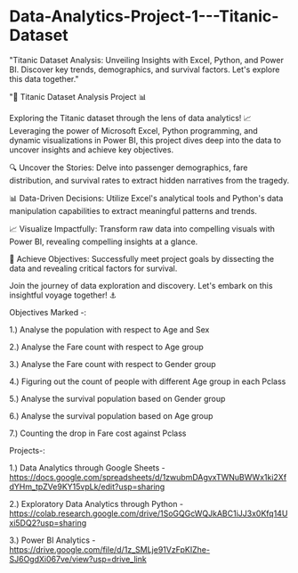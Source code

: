 # Data-Analytics-Project-1---Titanic-Dataset
"Titanic Dataset Analysis: Unveiling Insights with Excel, Python, and Power BI. Discover key trends, demographics, and survival factors. Let's explore this data together."

"🚢 Titanic Dataset Analysis Project 📊

Exploring the Titanic dataset through the lens of data analytics! 📈 Leveraging the power of Microsoft Excel, Python programming, and dynamic visualizations in Power BI, this project dives deep into the data to uncover insights and achieve key objectives. 

🔍 Uncover the Stories: Delve into passenger demographics, fare distribution, and survival rates to extract hidden narratives from the tragedy.

📊 Data-Driven Decisions: Utilize Excel's analytical tools and Python's data manipulation capabilities to extract meaningful patterns and trends.

📈 Visualize Impactfully: Transform raw data into compelling visuals with Power BI, revealing compelling insights at a glance.

🎯 Achieve Objectives: Successfully meet project goals by dissecting the data and revealing critical factors for survival.

Join the journey of data exploration and discovery. Let's embark on this insightful voyage together! ⚓

Objectives Marked -:

1.) Analyse the population with respect to Age and Sex

2.) Analyse the Fare count with respect to Age group

3.) Analyse the Fare count with respect to Gender group

4.) Figuring out the count of people with different Age group in each Pclass

5.) Analyse the survival population based on Gender group

6.) Analyse the survival population based on Age group

7.) Counting the drop in Fare cost against Pclass

Projects-:

1.) Data Analytics through Google Sheets - https://docs.google.com/spreadsheets/d/1zwubmDAgvxTWNuBWWx1ki2XfdYHm_tpZVe9KY15vpLk/edit?usp=sharing


2.) Exploratory Data Analytics through Python - https://colab.research.google.com/drive/1SoGQGcWQJkABC1iJJ3x0Kfq14Uxi5DQ2?usp=sharing


3.) Power BI Analytics - https://drive.google.com/file/d/1z_SMLje91VzFpKIZhe-SJ6OgdXi067ve/view?usp=drive_link

